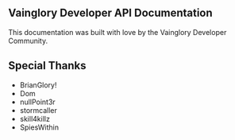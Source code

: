 Vainglory Developer API Documentation
-------------
This documentation was built with love by the Vainglory Developer Community. 



Special Thanks
--------------------
  * BrianGlory!
  * Dom
  * nullPoint3r
  * stormcaller
  * skill4killz
  * SpiesWithin
